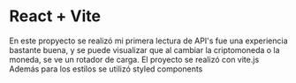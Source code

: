 # React + Vite

En este propyecto se realizó mi primera lectura de API's fue una experiencia bastante buena, y se puede visualizar que al cambiar la criptomoneda o la moneda, se ve un rotador de carga. El proyecto se realizó con vite.js
Además para los estilos se utilizó styled components
